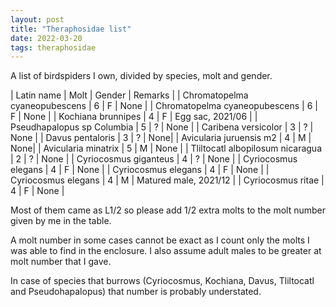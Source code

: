 ```yaml
---
layout: post
title: "Theraphosidae list"
date: 2022-03-20
tags: theraphosidae
---
```


A list of birdspiders I own, divided by species, molt and gender.

| Latin name | Molt | Gender | Remarks |
| Chromatopelma cyaneopubescens | 6 | F | None |
| Chromatopelma cyaneopubescens | 6 | F | None |
| Kochiana brunnipes | 4 | F | Egg sac, 2021/06 |
| Pseudhapalopus sp Columbia | 5 | ? | None |
| Caribena versicolor | 3 | ? | None |
| Davus pentaloris | 3 | ? | None|
| Avicularia juruensis m2 | 4 | M | None|
| Avicularia minatrix | 5 | M | None |
| Tliltocatl albopilosum nicaragua | 2 | ? | None |
| Cyriocosmus giganteus | 4 | ? | None |
| Cyriocosmus elegans | 4 | F | None |
| Cyriocosmus elegans | 4 | F | None |
| Cyriocosmus elegans | 4 | M | Matured male, 2021/12 |
| Cyriocosmus ritae | 4 | F | None |

Most of them came as L1/2 so please add 1/2 extra molts to the molt number given by me in the table.

A molt number in some cases cannot be exact as I count only the molts I was able to find in the enclosure. I also assume adult males to be greater at molt number that I gave.

In case of species that burrows (Cyriocosmus, Kochiana, Davus, Tliltocatl and Pseudohapalopus) that number is probably understated.
